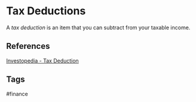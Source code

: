 # Tax Deductions 

A *tax deduction* is an item that you can subtract from your taxable income.

## References
[Investopedia - Tax Deduction](https://www.investopedia.com/terms/t/tax-deduction.asp)

## Tags
#finance

